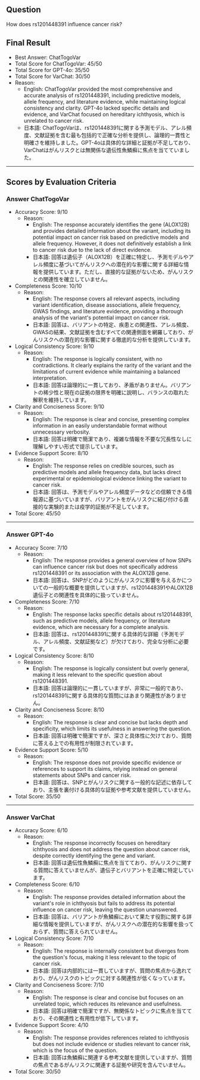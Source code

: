 ## Question

How does rs1201448391 influence cancer risk?

## Final Result

- Best Answer: ChatTogoVar
- Total Score for ChatTogoVar: 45/50
- Total Score for GPT-4o: 35/50
- Total Score for VarChat: 30/50
- Reason:
  - English: ChatTogoVar provided the most comprehensive and accurate analysis of rs1201448391, including predictive models, allele frequency, and literature evidence, while maintaining logical consistency and clarity. GPT-4o lacked specific details and evidence, and VarChat focused on hereditary ichthyosis, which is unrelated to cancer risk.
  - 日本語: ChatTogoVarは、rs1201448391に関する予測モデル、アレル頻度、文献証拠を含む最も包括的で正確な分析を提供し、論理的一貫性と明確さを維持しました。GPT-4oは具体的な詳細と証拠が不足しており、VarChatはがんリスクとは無関係な遺伝性魚鱗癬に焦点を当てていました。

---

## Scores by Evaluation Criteria

### Answer ChatTogoVar
- Accuracy Score: 9/10
  - Reason: 
    - English: The response accurately identifies the gene (ALOX12B) and provides detailed information about the variant, including its potential impact on cancer risk based on predictive models and allele frequency. However, it does not definitively establish a link to cancer risk due to the lack of direct evidence.
    - 日本語: 回答は遺伝子（ALOX12B）を正確に特定し、予測モデルやアレル頻度に基づいてがんリスクへの潜在的な影響に関する詳細な情報を提供しています。ただし、直接的な証拠がないため、がんリスクとの関連性を確立していません。
- Completeness Score: 10/10
  - Reason: 
    - English: The response covers all relevant aspects, including variant identification, disease associations, allele frequency, GWAS findings, and literature evidence, providing a thorough analysis of the variant's potential impact on cancer risk.
    - 日本語: 回答は、バリアントの特定、疾患との関連性、アレル頻度、GWASの結果、文献証拠を含むすべての関連側面を網羅しており、がんリスクへの潜在的な影響に関する徹底的な分析を提供しています。
- Logical Consistency Score: 9/10
  - Reason: 
    - English: The response is logically consistent, with no contradictions. It clearly explains the rarity of the variant and the limitations of current evidence while maintaining a balanced interpretation.
    - 日本語: 回答は論理的に一貫しており、矛盾がありません。バリアントの稀少性と現在の証拠の限界を明確に説明し、バランスの取れた解釈を維持しています。
- Clarity and Conciseness Score: 9/10
  - Reason: 
    - English: The response is clear and concise, presenting complex information in an easily understandable format without unnecessary verbosity.
    - 日本語: 回答は明確で簡潔であり、複雑な情報を不要な冗長性なしに理解しやすい形式で提示しています。
- Evidence Support Score: 8/10
  - Reason: 
    - English: The response relies on credible sources, such as predictive models and allele frequency data, but lacks direct experimental or epidemiological evidence linking the variant to cancer risk.
    - 日本語: 回答は、予測モデルやアレル頻度データなどの信頼できる情報源に基づいていますが、バリアントをがんリスクに結び付ける直接的な実験的または疫学的証拠が不足しています。
- Total Score: 45/50

---

### Answer GPT-4o
- Accuracy Score: 7/10
  - Reason: 
    - English: The response provides a general overview of how SNPs can influence cancer risk but does not specifically address rs1201448391 or its association with the ALOX12B gene.
    - 日本語: 回答は、SNPがどのようにがんリスクに影響を与えるかについての一般的な概要を提供していますが、rs1201448391やALOX12B遺伝子との関連性を具体的に扱っていません。
- Completeness Score: 7/10
  - Reason: 
    - English: The response lacks specific details about rs1201448391, such as predictive models, allele frequency, or literature evidence, which are necessary for a complete analysis.
    - 日本語: 回答は、rs1201448391に関する具体的な詳細（予測モデル、アレル頻度、文献証拠など）が欠けており、完全な分析に必要です。
- Logical Consistency Score: 8/10
  - Reason: 
    - English: The response is logically consistent but overly general, making it less relevant to the specific question about rs1201448391.
    - 日本語: 回答は論理的に一貫していますが、非常に一般的であり、rs1201448391に関する具体的な質問にはあまり関連性がありません。
- Clarity and Conciseness Score: 8/10
  - Reason: 
    - English: The response is clear and concise but lacks depth and specificity, which limits its usefulness in answering the question.
    - 日本語: 回答は明確で簡潔ですが、深さと具体性に欠けており、質問に答える上での有用性が制限されています。
- Evidence Support Score: 5/10
  - Reason: 
    - English: The response does not provide specific evidence or references to support its claims, relying instead on general statements about SNPs and cancer risk.
    - 日本語: 回答は、SNPとがんリスクに関する一般的な記述に依存しており、主張を裏付ける具体的な証拠や参考文献を提供していません。
- Total Score: 35/50

---

### Answer VarChat
- Accuracy Score: 6/10
  - Reason: 
    - English: The response incorrectly focuses on hereditary ichthyosis and does not address the question about cancer risk, despite correctly identifying the gene and variant.
    - 日本語: 回答は遺伝性魚鱗癬に焦点を当てており、がんリスクに関する質問に答えていませんが、遺伝子とバリアントを正確に特定しています。
- Completeness Score: 6/10
  - Reason: 
    - English: The response provides detailed information about the variant's role in ichthyosis but fails to address its potential influence on cancer risk, leaving the question unanswered.
    - 日本語: 回答は、バリアントが魚鱗癬において果たす役割に関する詳細な情報を提供していますが、がんリスクへの潜在的な影響を扱っておらず、質問に答えられていません。
- Logical Consistency Score: 7/10
  - Reason: 
    - English: The response is internally consistent but diverges from the question's focus, making it less relevant to the topic of cancer risk.
    - 日本語: 回答は内部的には一貫していますが、質問の焦点から逸れており、がんリスクのトピックに対する関連性が低くなっています。
- Clarity and Conciseness Score: 7/10
  - Reason: 
    - English: The response is clear and concise but focuses on an unrelated topic, which reduces its relevance and usefulness.
    - 日本語: 回答は明確で簡潔ですが、無関係なトピックに焦点を当てており、その関連性と有用性が低下しています。
- Evidence Support Score: 4/10
  - Reason: 
    - English: The response provides references related to ichthyosis but does not include evidence or studies relevant to cancer risk, which is the focus of the question.
    - 日本語: 回答は魚鱗癬に関連する参考文献を提供していますが、質問の焦点であるがんリスクに関連する証拠や研究を含んでいません。
- Total Score: 30/50